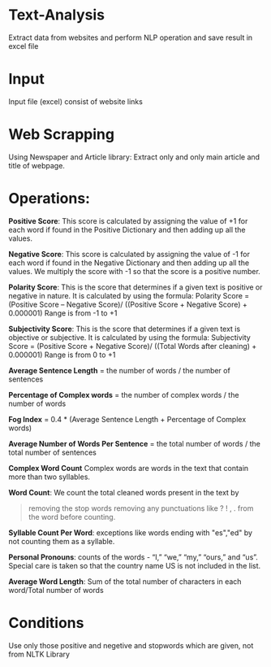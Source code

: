 # Text-Analysis
Extract data from websites and perform NLP operation and save result in excel file

# Input
Input file (excel) consist of website links

# Web Scrapping
Using Newspaper and Article library: Extract only and only main article and title of webpage.

# Operations:
**Positive Score**: This score is calculated by assigning the value of +1 for each word if found in the Positive Dictionary and then adding up all the values.

**Negative Score**: This score is calculated by assigning the value of -1 for each word if found in the Negative Dictionary and then adding up all the values. We multiply the score with -1 so that the score is a positive number.

**Polarity Score**: This is the score that determines if a given text is positive or negative in nature. It is calculated by using the formula: 
Polarity Score = (Positive Score – Negative Score)/ ((Positive Score + Negative Score) + 0.000001)
Range is from -1 to +1

**Subjectivity Score**: This is the score that determines if a given text is objective or subjective. It is calculated by using the formula: 
Subjectivity Score = (Positive Score + Negative Score)/ ((Total Words after cleaning) + 0.000001)
Range is from 0 to +1

**Average Sentence Length** = the number of words / the number of sentences

**Percentage of Complex words** = the number of complex words / the number of words 

**Fog Index** = 0.4 * (Average Sentence Length + Percentage of Complex words)

**Average Number of Words Per Sentence** = the total number of words / the total number of sentences

**Complex Word Count**
Complex words are words in the text that contain more than two syllables.

**Word Count**: We count the total cleaned words present in the text by 
  > removing the stop words 
  > removing any punctuations like ? ! , . from the word before counting.

**Syllable Count Per Word**: exceptions like words ending with "es","ed" by not counting them as a syllable.

**Personal Pronouns**: counts of the words - “I,” “we,” “my,” “ours,” and “us”. Special care is taken so that the country name US is not included in the list.

**Average Word Length**:
Sum of the total number of characters in each word/Total number of words

# Conditions
Use only those positive and negetive and stopwords which are given, not from NLTK Library
